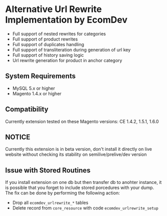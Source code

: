 Alternative Url Rewrite Implementation by EcomDev
=================================================
* Full support of nested rewrites for categories
* Full support of product rewrites    
* Full support of duplicates handling
* Full support of transliteration during generation of url key
* Full support of history saving logic
* Url rewrite generation for product in anchor category


System Requirements
-------------------
* MySQL 5.x or higher
* Magento 1.4.x or higher

Compatibility
-------------

Currently extension tested on these Magento versions: 
CE 1.4.2, 1.5.1, 1.6.0

NOTICE
------
Currently this extension is in beta version, don't install it directly on live website without checking its stability on semilive/prelive/dev version

Issue with Stored Routines
-----------------------------
If you install extension on one db but then transfer db to anohter instance, it is possible that you forget to include stored porcedures with your dump.
The fix can be done by performing the following action:
* Drop all `ecomdev_urlrewrite_*` tables
* Delete record from `core_resource` with code `ecomdev_urlrewrite_setup`

